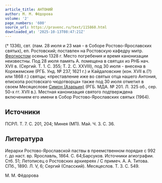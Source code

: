 ```yaml
---
article_title: АНТОНИЙ
author: М. М. Фёдорова
volume: '2'
page_numbers: '600'
source_url: https://pravenc.ru/text/115860.html
downloaded_at: '2025-10-13T08:47:21Z'
---
```


(† 1336), свт. (пам. 28 июля и 23 мая - в Соборе Ростово-Ярославских святых), еп. Ростовский; поставлен на Ростовскую кафедру митр. [Феогностом](https://pravenc.ru/text/Феогностом.html) осенью 1328 г. Место погребения и время канонизации неизвестны. Под 28 июля память А. помещена в святцах из РНБ нач. XVII в. (Сергий. Т. 1. С. 355; Т. 2. С. XXVIII), под 30 июля - внесена в Коряжемские (РГБ. Унд. № 237, 1621 г.) и Кайдаловские (кон. XVII в.(?) или 1868 г.) святцы; «преставление иже во святых отца нашего Антония, епископа ростовскаго чюдотворца» также под 30 июля отметил в своем Месяцеслове [Симон (Азарьин)](<https://pravenc.ru/text/Симон (Азарьин).html>) (РГБ. МДА. № 201. Л. 325 об., сер. 50-х гг. XVII в.). Местная канонизация святого подтверждена включением его имени в Собор Ростово-Ярославских святых (1964).

## Источники

ПСРЛ. Т. 7. С. 201, 204; Минея (МП). Май. Ч. 3. С. 36.

## Литература

Иерархи Ростово-Ярославской паствы в преемственном порядке с 992 г. до наст. вр. Ярославль, 1864. С. 64;Барсуков. Источники агиографии. Стб. 51; Летописец о Ростовских архиереях / С примеч. А. А. Титова. СПб., 1890. Л. V, 6; Сергий (Спасский). Месяцеслов. Т. 3. С. 549.

М. М. Фёдорова
